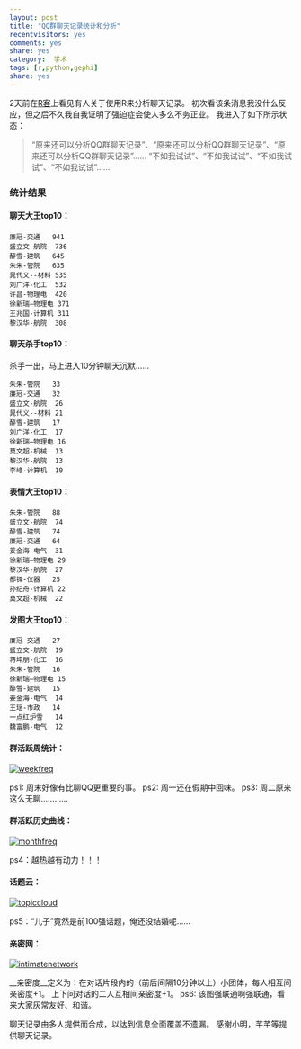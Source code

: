 ```yaml
---
layout: post
title: "QQ群聊天记录统计和分析"
recentvisitors: yes
comments: yes
share: yes
category:  学术
tags: [r,python,gephi]
share: yes
---
```



2天前在[R客](http://shaw.blogcn.com/articles/qqgroup.html)上看见有人关于使用R来分析聊天记录。
初次看该条消息我没什么反应，但之后不久我自我证明了强迫症会使人多么不务正业。
我进入了如下所示状态：

>“原来还可以分析QQ群聊天记录”、“原来还可以分析QQ群聊天记录”、“原来还可以分析QQ群聊天记录”……
>“不如我试试”、“不如我试试”、“不如我试试”、“不如我试试”……


### 统计结果
#### 聊天大王top10：

	廉冠-交通	941
	盛立文-航院	736
	醉雪-建筑	645
	朱朱-管院	635
	晁代义--材料	535
	刘广洋-化工	532
	许昌-物理电	420
	徐新瑞—物理电	371
	王兆国-计算机	311
	黎汉华-航院	308
	
#### 聊天杀手top10：
杀手一出，马上进入10分钟聊天沉默……

	朱朱-管院	33
	廉冠-交通	32
	盛立文-航院	26
	晁代义--材料	21
	醉雪-建筑	17
	刘广洋-化工	17
	徐新瑞—物理电	16
	莫文超-机械	13
	黎汉华-航院	13
	李峰-计算机	10

#### 表情大王top10：

	朱朱-管院	88
	盛立文-航院	74
	醉雪-建筑	74
	廉冠-交通	64
	姜金海-电气	31
	徐新瑞—物理电	29
	黎汉华-航院	27
	郝铎-仪器	25
	孙纪舟-计算机	22
	莫文超-机械	22

#### 发图大王top10：

	廉冠-交通	27
	盛立文-航院	19
	蒋坤朋-化工	16
	朱朱-管院	16
	徐新瑞—物理电	15
	醉雪-建筑	15
	姜金海-电气	14
	王瑶-市政	14
	一点红炉雪	14
	魏富鹏-电气	12
	
#### 群活跃周统计：

<a class="fancybox" rel="gallary1" href="https://2s4fuw.blu.livefilestore.com/y2pA-MKPsKp56vROdF6j1Sj0_Sry2YEz9yib5IZ_Y6pU3PRkaKItjMONofWnYpi3_P0H4RzIXggAbvXFVmPQUCjEFJXu9oSJhoyYKIkIaOVfNBvfhez9Pvt6fJnN1M1Vr4H/weekfreq.png" title="weekfreq"><img src="https://2s4fuw.blu.livefilestore.com/y2pA-MKPsKp56vROdF6j1Sj0_Sry2YEz9yib5IZ_Y6pU3PRkaKItjMONofWnYpi3_P0H4RzIXggAbvXFVmPQUCjEFJXu9oSJhoyYKIkIaOVfNBvfhez9Pvt6fJnN1M1Vr4H/weekfreq.png" alt="weekfreq"/></a>

ps1: 周末好像有比聊QQ更重要的事。
ps2: 周一还在假期中回味。
ps3: 周二原来这么无聊…………

#### 群活跃历史曲线：

<a class="fancybox" rel="gallary1" href="https://2s6erg.blu.livefilestore.com/y2pHu-DYDHdqGuJhBS_xIuWESfbLX2r-0Zj6Y8iOYzyhz8hri1hmm0nfV2Mc9EGn-mjcUv4a01Ua8Xs11vvHKRILGB7jlNUuMC4AnUu_pu1FetwFuOXTXf-wz0qJ1g3wqQS/%E6%97%B6%E9%97%B4%E9%A2%91%E6%95%B0.png" title="monthfreq"><img src="https://2s6erg.blu.livefilestore.com/y2pHu-DYDHdqGuJhBS_xIuWESfbLX2r-0Zj6Y8iOYzyhz8hri1hmm0nfV2Mc9EGn-mjcUv4a01Ua8Xs11vvHKRILGB7jlNUuMC4AnUu_pu1FetwFuOXTXf-wz0qJ1g3wqQS/%E6%97%B6%E9%97%B4%E9%A2%91%E6%95%B0.png" alt="monthfreq"/></a>

ps4：越热越有动力！！！

#### 话题云：

<a class="fancybox" rel="gallary1" href="https://2s6zgw.blu.livefilestore.com/y2pWd1aKq7vs_n3Cfaj04s8Xxew_WzZ2tdqOoLHnqcGxeNLci4GpcKFNjtUJS6O02oRmSyJAvhONwpKWgCXUv7EsCz8ekEhJzSSU4PWFxx2sgDM2tT-kqt2EqAEIVnhwp3C/Rplot.png" title="topiccloud"><img src="https://2s6zgw.blu.livefilestore.com/y2pWd1aKq7vs_n3Cfaj04s8Xxew_WzZ2tdqOoLHnqcGxeNLci4GpcKFNjtUJS6O02oRmSyJAvhONwpKWgCXUv7EsCz8ekEhJzSSU4PWFxx2sgDM2tT-kqt2EqAEIVnhwp3C/Rplot.png" alt="topiccloud"/></a>

ps5：“儿子”竟然是前100强话题，俺还没结婚呢……

#### 亲密网：

<a class="fancybox" rel="gallary1" href="https://2s7ppg.blu.livefilestore.com/y2p6uHkFu9vNNsowvN99Z5WExOKac-2GaB76kEmcIdg6aSN5yNAfC0sFzD-biaDMxSrHTfR2ScEJNt81PTKDwQb3kovFmnJXKyPj9AFvpGqvQRS0ZmJadVds5A5PWfOlaoi/community.jpg" title="intimatenetwork"><img src="https://2s7ppg.blu.livefilestore.com/y2p6uHkFu9vNNsowvN99Z5WExOKac-2GaB76kEmcIdg6aSN5yNAfC0sFzD-biaDMxSrHTfR2ScEJNt81PTKDwQb3kovFmnJXKyPj9AFvpGqvQRS0ZmJadVds5A5PWfOlaoi/community.jpg" alt="intimatenetwork"/></a>

__亲密度__定义为：在对话片段内的（前后间隔10分钟以上）小团体，每人相互间亲密度+1。
上下问对话的二人互相间亲密度+1。
ps6: 该图强联通啊强联通，看来大家灰常友好、和谐。


聊天记录由多人提供而合成，以达到信息全面覆盖不遗漏。
感谢小明，芊芊等提供聊天记录。

